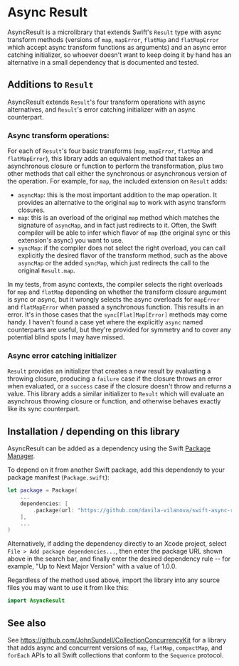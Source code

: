 # Async Result

AsyncResult is a microlibrary that extends Swift's `Result` type with async transform methods (versions of `map`, `mapError`, `flatMap` and `flatMapError` which accept async transform functions as arguments) and an async error catching initializer, so whoever doesn't want to keep doing it by hand has an alternative in a small dependency that is documented and tested.

## Additions to `Result`

AsyncResult extends `Result`'s four transform operations with async alternatives, and `Result`'s error catching initializer with an async counterpart.

### Async transform operations:

For each of `Result`'s four basic transforms (`map`, `mapError`, `flatMap` and `flatMapError`), this library adds an equivalent method that takes an asynchronous closure or function to perform the transformation, plus two other methods that call either the synchronous or asynchronous version of the operation. For example, for `map`, the included extension on `Result` adds:

- `asyncMap`: this is the most important addition to the map operation. It provides an alternative to the original `map` to work with async transform closures.
- `map`: this is an overload of the original `map` method which matches the signature of `asyncMap`, and in fact just redirects to it. Often, the Swift compiler will be able to infer which flavor of `map` (the original sync or this extension's async) you want to use.
- `syncMap`: if the compiler does not select the right overload, you can call explicitly the desired flavor of the transform method, such as the above `asyncMap` or the added `syncMap`, which just redirects the call to the original `Result.map`.

In my tests, from async contexts, the compiler selects the right overloads for `map` and `flatMap` depending on whether the transform closure argument is sync or async, but it wrongly selects the async overloads for `mapError` and `flatMapError` when passed a synchronous function. This results in an error. It's in those cases that the `sync[Flat]Map[Error]` methods may come handy. I haven't found a case yet where the explicitly `async` named counterparts are useful, but they're provided for symmetry and to cover any potential blind spots I may have missed.

### Async error catching initializer

`Result` provides an initializer that creates a new result by evaluating a throwing closure, producing a `failure` case if the closure throws an error when evaluated, or a `success` case if the closure doesn't throw and returns a value. This library adds a similar initializer to `Result` which will evaluate an asynchrous throwing closure or function, and otherwise behaves exactly like its sync counterpart.

## Installation / depending on this library

AsyncResult can be added as a dependency using the Swift [Package Manager](https://www.swift.org/documentation/package-manager/).

To depend on it from another Swift package, add this dependendy to your package manifest (`Package.swift`):

```swift
let package = Package(
    ...
    dependencies: [
        .package(url: "https://github.com/davila-vilanova/swift-async-result.git", "1.0.0"..<"2.0.0")
    ],
    ...
)
```

Alternatively, if adding the dependency directly to an Xcode project, select `File > Add package dependencies...`, then enter the package URL shown above in the search bar, and finally enter the desired dependency rule -- for example, "Up to Next Major Version" with a value of 1.0.0.

Regardless of the method used above, import the library into any source files you may want to use it from like this:

```swift
import AsyncResult
```

## See also

See https://github.com/JohnSundell/CollectionConcurrencyKit for a library that adds async and concurrent versions of `map`, `flatMap`, `compactMap`, and `forEach` APIs to all Swift collections that conform to the `Sequence` protocol.
